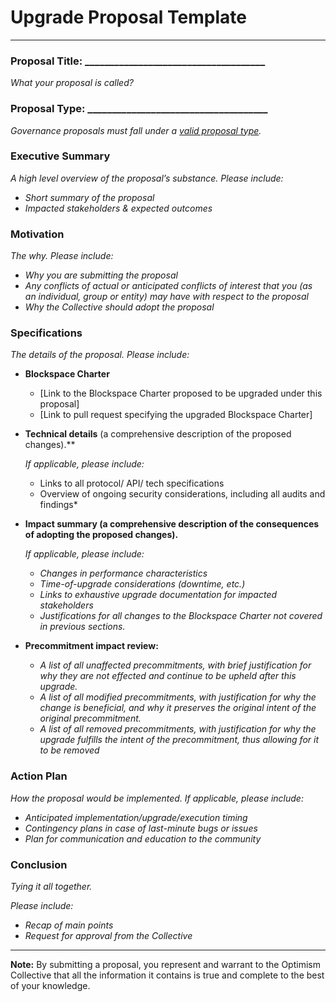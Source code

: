 # Upgrade Proposal Template
---

### **Proposal Title:** _____________________________________

*What your proposal is called?*

### **Proposal Type**: _____________________________________

*Governance proposals must fall under a [valid proposal type](https://github.com/ethereum-optimism/OPerating-manual/blob/main/manual.md).*

### **Executive Summary**

*A high level overview of the proposal’s substance. Please include:*

- *Short summary of the proposal*
- *Impacted stakeholders & expected outcomes*

### **Motivation**

*The why.* *Please include:*

- *Why you are submitting the proposal*
- *Any conflicts of actual or anticipated conflicts of interest that you (as an individual, group or entity) may have with respect to the proposal*
- *Why the Collective should adopt the proposal*

### **Specifications**

*The details of the proposal.* *Please include:*

- **Blockspace Charter**
    - [Link to the Blockspace Charter proposed to be upgraded under this proposal]
    - [Link to pull request specifying the upgraded Blockspace Charter]
- **Technical details** (a comprehensive description of the proposed changes).**
    
    *If applicable, please include:*
    
    - Links to all protocol/ API/ tech specifications
    - Overview of ongoing security considerations, including all audits and findings*
- **Impact summary (a comprehensive description of the consequences of adopting the proposed changes).**
    
    *If applicable, please include:*
    
    - *Changes in performance characteristics*
    - *Time-of-upgrade considerations (downtime, etc.)*
    - *Links to exhaustive upgrade documentation for impacted stakeholders*
    - *Justifications for all changes to the Blockspace Charter not covered in previous sections.*
  
 - **Precommitment impact review:**
      - *A list of all unaffected precommitments, with brief justification for why they are not effected and continue to be upheld after this upgrade.*
      - *A list of all modified precommitments, with justification for why the change is beneficial, and why it preserves the original intent of the original precommitment.*
      - *A list of all removed precommitments, with justification for why the upgrade fulfills the intent of the precommitment, thus allowing for it to be removed*

### **Action Plan**

*How the proposal would be implemented.* *If applicable, please include:*

- *Anticipated implementation/upgrade/execution timing*
- *Contingency plans in case of last-minute bugs or issues*
- *Plan for communication and education to the community*

### **Conclusion**

*Tying it all together.*

*Please include:*

- *Recap of main points*
- *Request for approval from the Collective*

---

**Note:** By submitting a proposal, you represent and warrant to the Optimism Collective that all the information it contains is true and complete to the best of your knowledge.